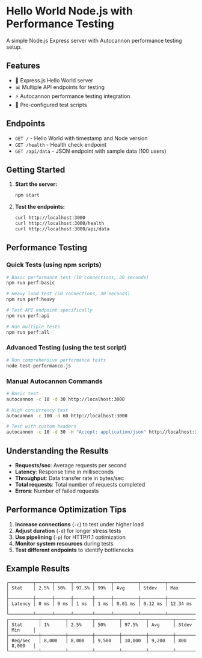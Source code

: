 # Hello World Node.js with Performance Testing

A simple Node.js Express server with Autocannon performance testing setup.

## Features

- 🚀 Express.js Hello World server
- 📊 Multiple API endpoints for testing
- ⚡ Autocannon performance testing integration
- 🎯 Pre-configured test scripts

## Endpoints

- `GET /` - Hello World with timestamp and Node version
- `GET /health` - Health check endpoint
- `GET /api/data` - JSON endpoint with sample data (100 users)

## Getting Started

1. **Start the server:**
   ```bash
   npm start
   ```

2. **Test the endpoints:**
   ```bash
   curl http://localhost:3000
   curl http://localhost:3000/health
   curl http://localhost:3000/api/data
   ```

## Performance Testing

### Quick Tests (using npm scripts)

```bash
# Basic performance test (10 connections, 30 seconds)
npm run perf:basic

# Heavy load test (50 connections, 30 seconds)
npm run perf:heavy

# Test API endpoint specifically
npm run perf:api

# Run multiple tests
npm run perf:all
```

### Advanced Testing (using the test script)

```bash
# Run comprehensive performance tests
node test-performance.js
```

### Manual Autocannon Commands

```bash
# Basic test
autocannon -c 10 -d 30 http://localhost:3000

# High concurrency test
autocannon -c 100 -d 60 http://localhost:3000

# Test with custom headers
autocannon -c 10 -d 30 -H "Accept: application/json" http://localhost:3000/api/data
```

## Understanding the Results

- **Requests/sec**: Average requests per second
- **Latency**: Response time in milliseconds
- **Throughput**: Data transfer rate in bytes/sec
- **Total requests**: Total number of requests completed
- **Errors**: Number of failed requests

## Performance Optimization Tips

1. **Increase connections** (`-c`) to test under higher load
2. **Adjust duration** (`-d`) for longer stress tests
3. **Use pipelining** (`-p`) for HTTP/1.1 optimization
4. **Monitor system resources** during tests
5. **Test different endpoints** to identify bottlenecks

## Example Results

```
┌─────────┬──────┬──────┬───────┬──────┬─────────┬─────────┬──────────┐
│ Stat    │ 2.5% │ 50%  │ 97.5% │ 99%  │ Avg     │ Stdev   │ Max      │
├─────────┼──────┼──────┼───────┼──────┼─────────┼─────────┼──────────┤
│ Latency │ 0 ms │ 0 ms │ 1 ms  │ 1 ms │ 0.01 ms │ 0.12 ms │ 12.34 ms │
└─────────┴──────┴──────┴───────┴──────┴─────────┴─────────┴──────────┘
┌───────────┬─────────┬─────────┬─────────┬─────────┬─────────┬─────────┬─────────┐
│ Stat      │ 1%      │ 2.5%    │ 50%     │ 97.5%   │ Avg     │ Stdev   │ Min     │
├───────────┼─────────┼─────────┼─────────┼─────────┼─────────┼─────────┼─────────┤
│ Req/Sec   │ 8,000   │ 8,000   │ 9,500   │ 10,000  │ 9,200   │ 800     │ 8,000   │
└───────────┴─────────┴─────────┴─────────┴─────────┴─────────┴─────────┴─────────┘
```